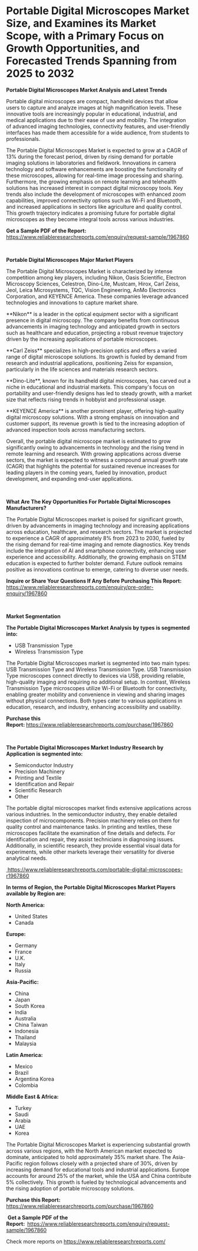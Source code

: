 <p><h1>Portable Digital Microscopes Market Size, and Examines its Market Scope, with a Primary Focus on Growth Opportunities, and Forecasted Trends Spanning from 2025 to 2032</h1></p><p><strong>Portable Digital Microscopes Market Analysis and Latest Trends</strong></p>
<p><p>Portable digital microscopes are compact, handheld devices that allow users to capture and analyze images at high magnification levels. These innovative tools are increasingly popular in educational, industrial, and medical applications due to their ease of use and mobility. The integration of advanced imaging technologies, connectivity features, and user-friendly interfaces has made them accessible for a wide audience, from students to professionals.</p><p>The Portable Digital Microscopes Market is expected to grow at a CAGR of 13% during the forecast period, driven by rising demand for portable imaging solutions in laboratories and fieldwork. Innovations in camera technology and software enhancements are boosting the functionality of these microscopes, allowing for real-time image processing and sharing. Furthermore, the growing emphasis on remote learning and telehealth solutions has increased interest in compact digital microscopy tools. Key trends also include the development of microscopes with enhanced zoom capabilities, improved connectivity options such as Wi-Fi and Bluetooth, and increased applications in sectors like agriculture and quality control. This growth trajectory indicates a promising future for portable digital microscopes as they become integral tools across various industries.</p></p>
<p><strong>Get a Sample PDF of the Report:&nbsp;</strong> <a href="https://www.reliableresearchreports.com/enquiry/request-sample/1967860?utm_campaign=2480&utm_medium=2&utm_source=Github&utm_content=ia&utm_term=16022025&utm_id=portable-digital-microscopes">https://www.reliableresearchreports.com/enquiry/request-sample/1967860</a></p>
<p>&nbsp;</p>
<p><strong>Portable Digital Microscopes Major Market Players</strong></p>
<p><p>The Portable Digital Microscopes Market is characterized by intense competition among key players, including Nikon, Oasis Scientific, Electron Microscopy Sciences, Celestron, Dino-Lite, Mustcam, Hirox, Carl Zeiss, Jeol, Leica Microsystems, TQC, Vision Engineering, AnMo Electronics Corporation, and KEYENCE America. These companies leverage advanced technologies and innovations to capture market share.</p><p>**Nikon** is a leader in the optical equipment sector with a significant presence in digital microscopy. The company benefits from continuous advancements in imaging technology and anticipated growth in sectors such as healthcare and education, projecting a robust revenue trajectory driven by the increasing applications of portable microscopes.</p><p>**Carl Zeiss** specializes in high-precision optics and offers a varied range of digital microscope solutions. Its growth is fueled by demand from research and industrial applications, positioning Zeiss for expansion, particularly in the life sciences and materials research sectors.</p><p>**Dino-Lite**, known for its handheld digital microscopes, has carved out a niche in educational and industrial markets. This company's focus on portability and user-friendly designs has led to steady growth, with a market size that reflects rising trends in hobbyist and professional usage.</p><p>**KEYENCE America** is another prominent player, offering high-quality digital microscopy solutions. With a strong emphasis on innovation and customer support, its revenue growth is tied to the increasing adoption of advanced inspection tools across manufacturing sectors.</p><p>Overall, the portable digital microscope market is estimated to grow significantly owing to advancements in technology and the rising trend in remote learning and research. With growing applications across diverse sectors, the market is expected to witness a compound annual growth rate (CAGR) that highlights the potential for sustained revenue increases for leading players in the coming years, fueled by innovation, product development, and expanding end-user applications.</p></p>
<p>&nbsp;</p>
<p><strong>What Are The Key Opportunities For Portable Digital Microscopes Manufacturers?</strong></p>
<p><p>The Portable Digital Microscopes market is poised for significant growth, driven by advancements in imaging technology and increasing applications across education, healthcare, and research sectors. The market is projected to experience a CAGR of approximately 8% from 2023 to 2030, fueled by the rising demand for real-time imaging and remote diagnostics. Key trends include the integration of AI and smartphone connectivity, enhancing user experience and accessibility. Additionally, the growing emphasis on STEM education is expected to further bolster demand. Future outlook remains positive as innovations continue to emerge, catering to diverse user needs.</p></p>
<p><strong>Inquire or Share Your Questions If Any Before Purchasing This Report:</strong> <a href="https://www.reliableresearchreports.com/enquiry/pre-order-enquiry/1967860?utm_campaign=2480&utm_medium=2&utm_source=Github&utm_content=ia&utm_term=16022025&utm_id=portable-digital-microscopes">https://www.reliableresearchreports.com/enquiry/pre-order-enquiry/1967860</a></p>
<p>&nbsp;</p>
<p><strong>Market Segmentation</strong></p>
<p><strong>The Portable Digital Microscopes Market Analysis by types is segmented into:</strong></p>
<p><ul><li>USB Transmission Type</li><li>Wireless Transmission Type</li></ul></p>
<p><p>The Portable Digital Microscopes market is segmented into two main types: USB Transmission Type and Wireless Transmission Type. USB Transmission Type microscopes connect directly to devices via USB, providing reliable, high-quality imaging and requiring no additional setup. In contrast, Wireless Transmission Type microscopes utilize Wi-Fi or Bluetooth for connectivity, enabling greater mobility and convenience in viewing and sharing images without physical connections. Both types cater to various applications in education, research, and industry, enhancing accessibility and usability.</p></p>
<p><strong>Purchase this Report:&nbsp;</strong><a href="https://www.reliableresearchreports.com/purchase/1967860?utm_campaign=2480&utm_medium=2&utm_source=Github&utm_content=ia&utm_term=16022025&utm_id=portable-digital-microscopes">https://www.reliableresearchreports.com/purchase/1967860</a></p>
<p>&nbsp;</p>
<p><strong>The Portable Digital Microscopes Market Industry Research by Application is segmented into:</strong></p>
<p><ul><li>Semiconductor Industry</li><li>Precision Machinery</li><li>Printing and Textile</li><li>Identification and Repair</li><li>Scientific Research</li><li>Other</li></ul></p>
<p><p>The portable digital microscopes market finds extensive applications across various industries. In the semiconductor industry, they enable detailed inspection of microcomponents. Precision machinery relies on them for quality control and maintenance tasks. In printing and textiles, these microscopes facilitate the examination of fine details and defects. For identification and repair, they assist technicians in diagnosing issues. Additionally, in scientific research, they provide essential visual data for experiments, while other markets leverage their versatility for diverse analytical needs.</p></p>
<p><a href="https://www.reliableresearchreports.com/portable-digital-microscopes-r1967860?utm_campaign=2480&utm_medium=2&utm_source=Github&utm_content=ia&utm_term=16022025&utm_id=portable-digital-microscopes">&nbsp;https://www.reliableresearchreports.com/portable-digital-microscopes-r1967860</a></p>
<p><strong>In terms of Region, the Portable Digital Microscopes Market Players available by Region are:</strong></p>
<p>
    <p> <strong> North America: </strong>
        <ul>
            <li>United States</li>
            <li>Canada</li>
        </ul>
        </p> 
    <p> <strong> Europe: </strong>
        <ul>
            <li>Germany</li>
            <li>France</li>
            <li>U.K.</li>
            <li>Italy</li>
            <li>Russia</li>
        </ul>
        </p> 
    <p> <strong> Asia-Pacific: </strong>
        <ul>
            <li>China</li>
            <li>Japan</li>
            <li>South Korea</li>
            <li>India</li>
            <li>Australia</li>
            <li>China Taiwan</li>
            <li>Indonesia</li>
            <li>Thailand</li>
            <li>Malaysia</li>
        </ul>
        </p> 
    <p> <strong> Latin America: </strong>
        <ul>
            <li>Mexico</li>
            <li>Brazil</li>
            <li>Argentina Korea</li>
            <li>Colombia</li>
        </ul>
        </p> 
    <p> <strong> Middle East & Africa: </strong>
        <ul>
            <li>Turkey</li>
            <li>Saudi</li>
            <li>Arabia</li>
            <li>UAE</li>
            <li>Korea</li>
        </ul>
    </p>
    </p>
<p><p>The Portable Digital Microscopes Market is experiencing substantial growth across various regions, with the North American market expected to dominate, anticipated to hold approximately 35% market share. The Asia-Pacific region follows closely with a projected share of 30%, driven by increasing demand for educational tools and industrial applications. Europe accounts for around 25% of the market, while the USA and China contribute 5% collectively. This growth is fueled by technological advancements and the rising adoption of portable microscopy solutions.</p></p>
<p><strong>Purchase this Report: </strong><a href="https://www.reliableresearchreports.com/purchase/1967860?utm_campaign=2480&utm_medium=2&utm_source=Github&utm_content=ia&utm_term=16022025&utm_id=portable-digital-microscopes">https://www.reliableresearchreports.com/purchase/1967860</a></p>
<p>&nbsp;<strong>Get a Sample PDF of the Report:&nbsp;&nbsp;</strong><a href="https://www.reliableresearchreports.com/enquiry/request-sample/1967860?utm_campaign=2480&utm_medium=2&utm_source=Github&utm_content=ia&utm_term=16022025&utm_id=portable-digital-microscopes">https://www.reliableresearchreports.com/enquiry/request-sample/1967860</a></p>
<p><strong></strong></p>
<p>Check more reports on <a href="https://www.reliableresearchreports.com/?utm_campaign=2480&utm_medium=2&utm_source=Github&utm_content=ia&utm_term=16022025&utm_id=portable-digital-microscopes">https://www.reliableresearchreports.com/</a></p>